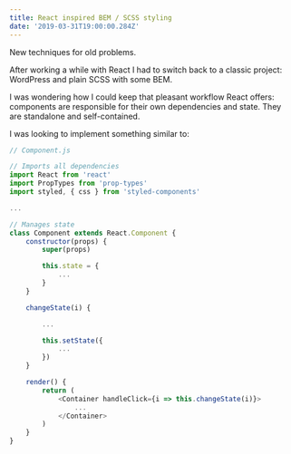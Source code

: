 ```yaml
---
title: React inspired BEM / SCSS styling
date: '2019-03-31T19:00:00.284Z'
---
```


New techniques for old problems.

<!--more-->

After working a while with React I had to switch back to a classic project: WordPress and plain SCSS with some BEM.

I was wondering how I could keep that pleasant workflow React offers: components are responsible for their own dependencies and state. They are standalone and self-contained.

I was looking to implement something similar to:

```Javascript
// Component.js

// Imports all dependencies
import React from 'react'
import PropTypes from 'prop-types'
import styled, { css } from 'styled-components'

...

// Manages state
class Component extends React.Component {
    constructor(props) {
        super(props)

        this.state = {
            ...
        }
    }

    changeState(i) {

		...

		this.setState({
            ...
        })
    }

    render() {
        return (
            <Container handleClick={i => this.changeState(i)}>
                ...
            </Container>
        )
    }
}

```
